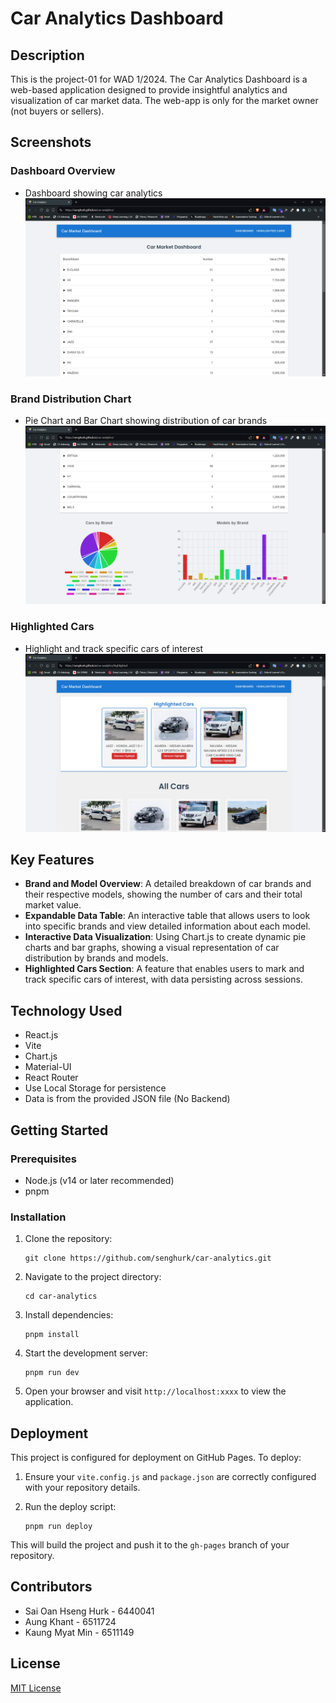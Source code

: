 # Car Analytics Dashboard

## Description

This is the project-01 for WAD 1/2024. The Car Analytics Dashboard is a web-based application designed to provide insightful analytics and visualization of car market data. The web-app is only for the market owner (not buyers or sellers). 

## Screenshots

### Dashboard Overview
- Dashboard showing car analytics
![Dashboard Overview](screenshots/dashboard1.png "Dashboard showing car analytics")

### Brand Distribution Chart
- Pie Chart and Bar Chart showing distribution of car brands
![Brand Distribution](screenshots/dashboard2.png "Pie chart and Bar Chart showing distribution of car brands")

### Highlighted Cars
- Highlight and track specific cars of interest
![Model Comparison](screenshots/Highlightedcars.png "Highlight and track specific cars of interest")

## Key Features

- **Brand and Model Overview**: A detailed breakdown of car brands and their respective models, showing the number of cars and their total market value.
- **Expandable Data Table**: An interactive table that allows users to look into specific brands and view detailed information about each model.
- **Interactive Data Visualization**: Using Chart.js to create dynamic pie charts and bar graphs, showing a visual representation of car distribution by brands and models.
- **Highlighted Cars Section**: A feature that enables users to mark and track specific cars of interest, with data persisting across sessions.

## Technology Used

- React.js
- Vite
- Chart.js
- Material-UI
- React Router
- Use Local Storage for persistence
- Data is from the provided JSON file (No Backend)


## Getting Started

### Prerequisites

- Node.js (v14 or later recommended)
- pnpm

### Installation

1. Clone the repository:
   ```
   git clone https://github.com/senghurk/car-analytics.git
   ```

2. Navigate to the project directory:
   ```
   cd car-analytics
   ```

3. Install dependencies:
   ```
   pnpm install
   ```

4. Start the development server:
   ```
   pnpm run dev
   ```

5. Open your browser and visit `http://localhost:xxxx` to view the application.

## Deployment

This project is configured for deployment on GitHub Pages. To deploy:

1. Ensure your `vite.config.js` and `package.json` are correctly configured with your repository details.

2. Run the deploy script:
   ```
   pnpm run deploy
   ```

This will build the project and push it to the `gh-pages` branch of your repository.

## Contributors

- Sai Oan Hseng Hurk - 6440041
- Aung Khant         - 6511724 
- Kaung Myat Min     - 6511149 
 

## License

[MIT License](LICENSE)